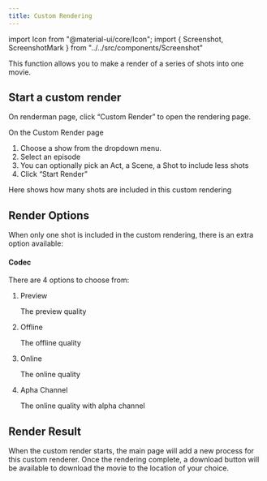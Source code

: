 ```yaml
---
title: Custom Rendering
---
```

import Icon from "@material-ui/core/Icon";
import { Screenshot, ScreenshotMark } from "../../src/components/Screenshot"

This function allows you to make a render of a series of shots into one movie.

## Start a custom render

On renderman page, click “Custom Render” to open the rendering page.

<Screenshot image="/screenshot/renderman.png">
  <ScreenshotMark x="71.2%" y="18.8%" width="18%" height="9%" textPosition="bottom-left" focusDim="true"></ScreenshotMark>
</Screenshot>

On the Custom Render page

1. Choose a show from the dropdown menu.
1. Select an episode
1. You can optionally pick an Act, a Scene, a Shot to include less shots
1. Click “Start Render”

<Screenshot image="/screenshot/renderman_custom_render.png">
  <ScreenshotMark x="27%" y="73.5%" width="32%" height="9%" borderRadius="10px" textPosition="bottom-right">Here shows how many shots are included in this custom rendering</ScreenshotMark>
</Screenshot>

## Render Options

When only one shot is included in the custom rendering, there is an extra option available:

#### Codec

There are 4 options to choose from:

1. Preview
   
   The preview quality 

1. Offline
   
   The offline quality 

1. Online
   
   The online quality 

1. Apha Channel
   
   The online quality with alpha channel


## Render Result

When the custom render starts, the main page will add a new process for this custom renderer.
Once the rendering complete, a download button will be available to download the movie to the location of your choice.

<Screenshot image="/screenshot/renderman_custom_render_result.png">
</Screenshot>
